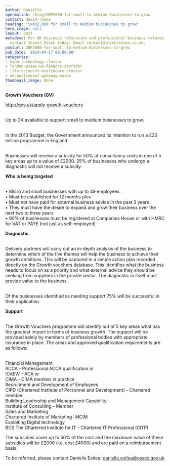 ```yaml
---
Author: Danielle
apermalink: /blog/GBP2000-for-small-to-medium-businesses-to-grow
contact: david-rooke
heading: "\xA32,000 for small to medium businesses to grow"
hero_image: null
layout: post
metadesc: For UK business relocation and professional business relocation services
  contact Invest Essex today! Email contact@investessex.co.uk.
posturl: GBP2000-for-small-to-medium-businesses-to-grow
pub_date: '2014-04-17 00:00:00'
categories:
- high-technology-cluster
- london-essex-uk-finance-corridor
- life-sciences-healthcare-cluster
- uk-multimodal-gateway-essex
thumbnail_image: None
---
```


<p><strong>Growth Vouchers (GV) </strong></p><p><a href='http://gov.uk/apply-growth-vouchers'>http://gov.uk/apply-growth-vouchers</a></p><p><br/>Up to 2K available to support small to medium businesses to grow.<br/> </p><p>In the 2013 Budget, the Government announced its intention to run a £30 million programme in England</p><p><br/>Businesses will receive a subsidy for 50% of consultancy costs in one of 5 key areas up to a value of £2000. 25% of businesses who undergo a diagnostic will not receive a subsidy.</p><p><strong>Who is being targeted</strong><br/> </p><p>• Micro and small businesses with up to 49 employees.<br/>• Must be established for 12 months plus<br/>• Must not have paid for external business advice in the past 3 years<br/>• They must have the desire to expand and grow their business over the next two to three years<br/>• 90% of businesses must be registered at Companies House or with HMRC for VAT or PAYE (not just as self-employed)</p><p><strong>Diagnostic</strong></p><p><br/>Delivery partners will carry out an in-depth analysis of the business to determine which of the five themes will help the business to achieve their growth ambitions. This will be captured in a simple action plan recorded directly on the Growth vouchers database. This identifies what the business needs to focus on as a priority and what external advice they should be seeking from suppliers in the private sector. The diagnostic in itself must provide value to the business.<br/> </p><p>Of the businesses identified as needing support 75% will be successful in their application.</p><p><strong>Support</strong><br/> </p><p>The Growth Vouchers programme will identify out of 5 key areas what has the greatest impact in terms of business growth. The support will be provided solely by members of professional bodies with appropriate insurance in place. The areas and approved qualification requirements are as follows:<br/> </p><p>Financial Management<br/>ACCA - Professional ACCA qualification or<br/>ICAEW – ACA or<br/>CIMA - CIMA member in practice<br/>Recruitment and Development of Employees<br/>CIPD (Chartered Institute of Personnel and Development) - Chartered member<br/>Building Leadership and Management Capability<br/>Institute of Consulting – Member<br/>Sales and Marketing<br/>Chartered Institute of Marketing- MCIM<br/>Exploiting Digital technology<br/>BCS The Chartered Institute for IT - Chartered IT Professional (CITP)</p><p>The subsidies cover up to 50% of the cost and the maximum value of these subsidies will be £2000 (i.e. cost £4000) and are paid on a reimbursement basis.</p><p>To be referred, please contact Danielle Estlea: <a href='mailto:danielle.estlea@essex.gov.uk'>danielle.estlea@essex.gov.uk</a><br/> </p>